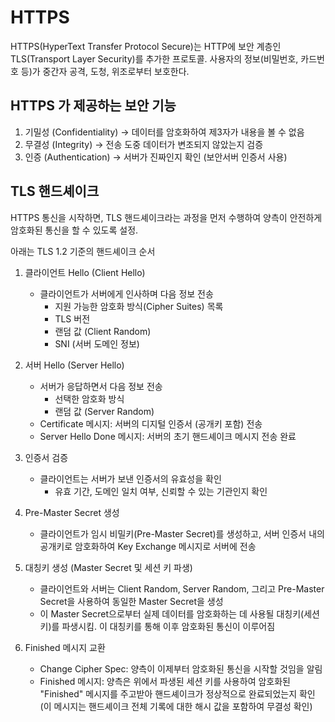 # HTTPS
HTTPS(HyperText Transfer Protocol Secure)는 HTTP에 보안 계층인 TLS(Transport Layer Security)를 추가한 프로토콜.
사용자의 정보(비밀번호, 카드번호 등)가 중간자 공격, 도청, 위조로부터 보호한다.

## HTTPS 가 제공하는 보안 기능
1. 기밀성 (Confidentiality) → 데이터를 암호화하여 제3자가 내용을 볼 수 없음
2. 무결성 (Integrity) → 전송 도중 데이터가 변조되지 않았는지 검증
3. 인증 (Authentication) → 서버가 진짜인지 확인 (보안서버 인증서 사용)

## TLS 핸드셰이크
HTTPS 통신을 시작하면, TLS 핸드셰이크라는 과정을 먼저 수행하여 양측이 안전하게 암호화된 통신을 할 수 있도록 설정.

아래는 TLS 1.2 기준의 핸드셰이크 순서

1. 클라이언트 Hello (Client Hello)
    - 클라이언트가 서버에게 인사하며 다음 정보 전송
        - 지원 가능한 암호화 방식(Cipher Suites) 목록
        - TLS 버전
        - 랜덤 값 (Client Random)
        - SNI (서버 도메인 정보)

2. 서버 Hello (Server Hello)
    - 서버가 응답하면서 다음 정보 전송
        - 선택한 암호화 방식
        - 랜덤 값 (Server Random)
    - Certificate 메시지: 서버의 디지털 인증서 (공개키 포함) 전송
    - Server Hello Done 메시지: 서버의 초기 핸드셰이크 메시지 전송 완료

3. 인증서 검증
   - 클라이언트는 서버가 보낸 인증서의 유효성을 확인
        - 유효 기간, 도메인 일치 여부, 신뢰할 수 있는 기관인지 확인

4. Pre-Master Secret 생성
    - 클라이언트가 임시 비밀키(Pre-Master Secret)를 생성하고, 서버 인증서 내의 공개키로 암호화하여 Key Exchange 메시지로 서버에 전송

5. 대칭키 생성 (Master Secret 및 세션 키 파생)
    - 클라이언트와 서버는 Client Random, Server Random, 그리고 Pre-Master Secret을 사용하여 동일한 Master Secret을 생성
    - 이 Master Secret으로부터 실제 데이터를 암호화하는 데 사용될 대칭키(세션 키)를 파생시킴. 이 대칭키를 통해 이후 암호화된 통신이 이루어짐

6. Finished 메시지 교환
    - Change Cipher Spec: 양측이 이제부터 암호화된 통신을 시작할 것임을 알림
    - Finished 메시지: 양측은 위에서 파생된 세션 키를 사용하여 암호화된 "Finished" 메시지를 주고받아 핸드셰이크가 정상적으로 완료되었는지 확인 (이 메시지는 핸드셰이크 전체 기록에 대한 해시 값을 포함하여 무결성 확인)